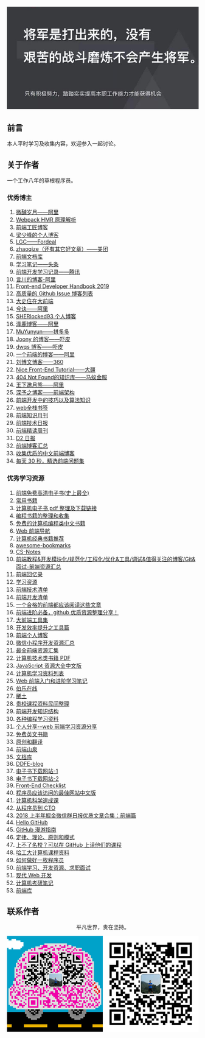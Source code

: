 ![image](./img/timg.jpg)
<br>

## 前言

本人平时学习及收集内容，欢迎参入一起讨论。

## 关于作者

一个工作八年的草根程序员。

### 优秀博主

1. [微醺岁月——阿里](https://github.com/jawil/blog)
2. [Webpack HMR 原理解析](https://zhuanlan.zhihu.com/p/30669007)
3. [前端工匠博客](https://github.com/ljianshu/Blog)
4. [梁少峰的个人博客](https://github.com/youngwind/blog)
5. [LGC——Fordeal](https://github.com/amandakelake/blog)
6. [zhaoqize（还有其它好文章）——美团](https://github.com/zhaoqize/blog)
7. [前端文档库](https://github.com/wuxiaobin1995/Frontend-Doc)
8. [学习笔记——头条](https://github.com/yanlele/node-index)
9. [前端开发学习记录——腾讯](https://github.com/cody1991/learn)
10. [言川的博客-阿里](https://github.com/lihongxun945/myblog)
11. [Front-end Developer Handbook 2019](https://frontendmasters.com/books/front-end-handbook/2019/)
12. [高质量的 Github Issue 博客列表 ](https://github.com/paddingme/github-issue-blog-list)
13. [大史住在大前端](https://github.com/dashnowords/blogs)
14. [兮诀——阿里](https://github.com/Aaaaaaaty/blog)
15. [SHERlocked93 个人博客](https://github.com/SHERlocked93/blog)
16. [泽鹿博客——阿里](https://github.com/panyifei/Front-end-learning)
17. [MuYunyun——拼多多](https://github.com/MuYunyun/blog)
18. [Joony 的博客——吓皮](https://github.com/forthealllight/blog)
19. [dwqs 博客——吓皮](https://github.com/dwqs/blog)
20. [一个前端的博客——阿里](https://github.com/muwoo/blogs)
21. [刘博文博客——360](https://github.com/berwin/Blog)
22. [Nice Front-End Tutorial——大疆](https://github.com/nicejade/nice-front-end-tutorial)
23. [404 Not Found的知识库——马蚁金服](https://github.com/404notf0und/Always-Learning)
24. [王下邀月熊——阿里](https://github.com/wx-chevalier)
25. [深予之博客——前端架构](https://github.com/senntyou/blogs)
26. [前端开发中的技巧以及算法知识](https://github.com/louzhedong/blog)
27. [web全栈书签](https://github.com/OXOYO/F2E-Tutorial-Collect)
28. [前端知识月刊](https://github.com/jsfront/month)
29. [前端技术日报](https://github.com/kujian/frontendDaily)
30. [前端精读周刊](https://github.com/dt-fe/weekly)
31. [D2 日报](https://daily.fairyever.com/)
32. [前端博客汇总](https://github.com/foru17/front-end-collect)
33. [收集优质的中文前端博客](https://github.com/FrankFang/best-chinese-front-end-blogs)
34. [每天 30 秒，精选前端问题集](https://github.com/b3log/30-seconds-zh_CN)

### 优秀学习资源

1. [前端免费高清电子书(史上最全)](https://juejin.im/post/5c0098f66fb9a049dd80019e)
2. [常用书籍](https://github.com/mymmsc/books)
3. [计算机电子书 pdf 整理及下载链接](https://github.com/fuhmmin/it-ebooks-cn)
4. [编程书籍的整理和收集](https://github.com/KeKe-Li/book)
5. [免费的计算机编程类中文书籍](https://github.com/justjavac/free-programming-books-zh_CN)
6. [Web 前端导航](http://www.alloyteam.com/nav/)
7. [计算机经典书籍推荐](https://github.com/woai3c/recommended-books)
8. [awesome-bookmarks](https://github.com/PanJiaChen/awesome-bookmarks)
9. [CS-Notes](https://github.com/CyC2018/CS-Notes)
10. [前端教程&开发模块化/规范化/工程化/优化&工具/调试&值得关注的博客/Git&面试-前端资源汇总](https://github.com/xiaohuazheng/-/issues/1)
11. [前端回忆录](https://github.com/windiest/Front-end-tutorial)
12. [学习资源](https://github.com/webproblem/learning-article)
13. [前端技术清单](https://github.com/alienzhou/frontend-tech-list)
14. [前端开发清单](https://github.com/JohnsenZhou/Front-End-Checklist)
15. [一个合格的前端都应该阅读这些文章](https://juejin.im/post/5d387f696fb9a07eeb13ea60)
16. [前端进阶必备，github 优质资源整理分享！](https://juejin.im/post/5d3edad9f265da03a652f133)
17. [大前端工具集](https://github.com/nieweidong/fetool)
18. [开发效率提升之工具篇](https://github.com/Louiszhai/tool)
19. [前端个人博客](https://github.com/fouber/blog)
20. [微信小程序开发资源汇总](https://github.com/justjavac/awesome-wechat-weapp)
21. [最全前端资源汇集](https://segmentfault.com/a/1190000004978770)
22. [计算机技术类书籍 PDF](https://github.com/huihut/CS-Books)
23. [JavaScript 资源大全中文版](https://github.com/jobbole/awesome-javascript-cn)
24. [计算机学习资料列表](https://github.com/NGLSL/learning-material-list)
25. [Web 前端入门和进阶学习笔记](https://github.com/qianguyihao/Web)
26. [伯乐在线](https://github.com/jobbole/)
27. [稀土](https://github.com/xitu)
28. [贵校课程资料民间整理](https://github.com/lib-pku/libpku)
29. [前端开发知识结构](https://github.com/JacksonTian/fks)
30. [各种编程学习资料](https://github.com/FangWW/Document)
31. [个人分享--web 前端学习资源分享](https://juejin.im/post/5a0c1956f265da430a501f51)
32. [免费英文书籍](http://web.archive.org/web/20160428030320/https://github.com/vhf/free-programming-books)
33. [原创和翻译](https://github.com/ikcamp)
34. [前端山泉](https://github.com/STPace/fe-spring)
35. [文档库](https://github.com/LiangJunrong/document-library)
36. [DDFE-blog](https://github.com/DDFE/DDFE-blog)
37. [电子书下载网站-1](http://www.ireadweek.com)
38. [电子书下载网站-2](https://epubw.com/)
39. [Front-End Checklist](https://github.com/thedaviddias/Front-End-Checklist)
40. [程序员应该访问的最佳网站中文版](https://github.com/tuteng/Best-websites-a-programmer-should-visit-zh/blob/master/README.md)
41. [计算机科学速成课](https://github.com/1c7/crash-course-computer-science-chinese)
42. [从程序员到 CTO](https://github.com/0voice/from_coder_to_expert)
43. [2018 上半年掘金微信群日报优质文章合集：前端篇](https://juejin.im/post/5b3adfe2e51d4555b17e85df)
44. [Hello GitHub](https://github.com/521xueweihan/HelloGitHub)
45. [GitHub 漫游指南](https://github.com/phodal/github)
46. [定律、理论、原则和模式](https://github.com/nusr/hacker-laws-zh)
47. [上不了名校？可以在 GitHub 上读他们的课程](https://www.cnblogs.com/xueweihan/p/11075694.html)
48. [哈工大计算机课程资料](https://github.com/wxwmd/HIT-Computer-Courses)
49. [如何做好一枚程序员](https://github.com/ahangchen/How-to-Be-A-Programmer-CN)
50. [前端学习、开发资源、求职面试](https://github.com/helloqingfeng/Awsome-Front-End-learning-resource)
51. [现代 Web 开发](https://github.com/wx-chevalier/Web-Series)
52. [计算机考研笔记](https://github.com/overnote)
53. [前端库](https://github.com/sorrycc/awesome-f2e-libs)

## 联系作者

<div align="center">
    <p>
        平凡世界，贵在坚持。
    </p>
    <img src="./img/contact.png" />
</div>
